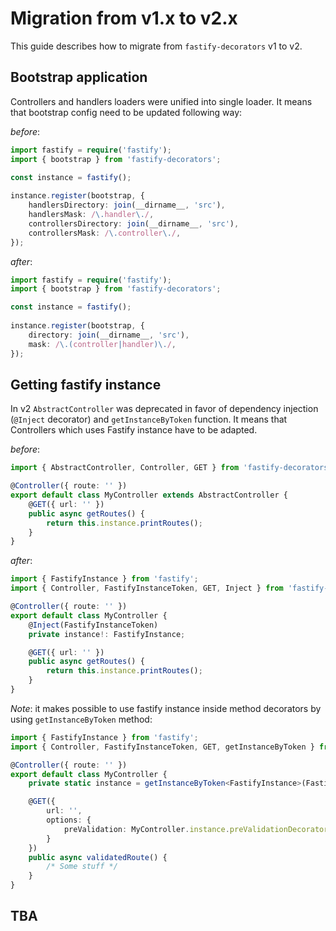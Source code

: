 # Migration from v1.x to v2.x

This guide describes how to migrate from `fastify-decorators` v1 to v2.

## Bootstrap application

Controllers and handlers loaders were unified into single loader. It means that bootstrap config need  to be updated following way:

*before*:
```typescript
import fastify = require('fastify');
import { bootstrap } from 'fastify-decorators';

const instance = fastify();
 
instance.register(bootstrap, {
    handlersDirectory: join(__dirname__, 'src'),
    handlersMask: /\.handler\./,
    controllersDirectory: join(__dirname__, 'src'),
    controllersMask: /\.controller\./,
});
```

*after*:
```typescript
import fastify = require('fastify');
import { bootstrap } from 'fastify-decorators';

const instance = fastify();
 
instance.register(bootstrap, {
    directory: join(__dirname__, 'src'),
    mask: /\.(controller|handler)\./,
});
```

## Getting fastify instance

In v2 `AbstractController` was deprecated in favor of dependency injection (`@Inject` decorator) and `getInstanceByToken` function.
It means that Controllers which uses Fastify instance have to be adapted.

*before*:
```typescript
import { AbstractController, Controller, GET } from 'fastify-decorators';

@Controller({ route: '' })
export default class MyController extends AbstractController {
    @GET({ url: '' })
    public async getRoutes() {
        return this.instance.printRoutes();
    }
}
```

*after*:
```typescript
import { FastifyInstance } from 'fastify';
import { Controller, FastifyInstanceToken, GET, Inject } from 'fastify-decorators';

@Controller({ route: '' })
export default class MyController {
    @Inject(FastifyInstanceToken)
    private instance!: FastifyInstance;

    @GET({ url: '' })
    public async getRoutes() {
        return this.instance.printRoutes();
    }
}
```

*Note*: it makes possible to use fastify instance inside method decorators by using `getInstanceByToken` method:

```typescript
import { FastifyInstance } from 'fastify';
import { Controller, FastifyInstanceToken, GET, getInstanceByToken } from 'fastify-decorators';

@Controller({ route: '' })
export default class MyController {
    private static instance = getInstanceByToken<FastifyInstance>(FastifyInstanceToken);

    @GET({
        url: '',
        options: {
            preValidation: MyController.instance.preValidationDecorator
        }
    })
    public async validatedRoute() {
        /* Some stuff */
    }
}
```

## TBA
